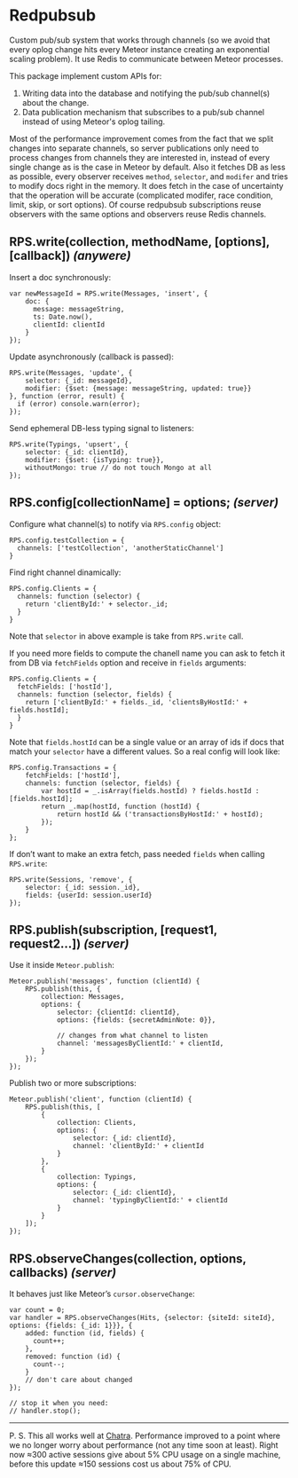 # Redpubsub

Custom pub/sub system that works through channels
(so we avoid that every oplog change hits every Meteor instance
creating an exponential scaling problem). It use Redis to communicate between Meteor processes.

This package implement custom APIs for:
  1. Writing data into the database and notifying the pub/sub channel(s) about the change.
  2. Data publication mechanism that subscribes to a pub/sub channel instead of using Meteor's oplog tailing.

Most of the performance improvement comes from the fact that we split changes into separate channels, so server publications only need to process changes from channels they are interested in, instead of every single change as is the case in Meteor by default. Also it fetches DB as less as possible, every observer receives `method`, `selector`, and `modifer` and tries to modify docs right in the memory. It does fetch in the case of uncertainty that the operation will be accurate (complicated modifer, race condition, limit, skip, or sort options). Of course redpubsub subscriptions reuse observers with the same options and observers reuse Redis channels.

## RPS.write(collection, methodName, [options], [callback]) _(anywere)_

Insert a doc synchronously:
```
var newMessageId = RPS.write(Messages, 'insert', {
    doc: {
      message: messageString,
      ts: Date.now(),
      clientId: clientId
    }
});
```

Update asynchronously (callback is passed):
```
RPS.write(Messages, 'update', {
    selector: {_id: messageId},
    modifier: {$set: {message: messageString, updated: true}}
}, function (error, result) {
  if (error) console.warn(error);
});
```

Send ephemeral DB-less typing signal to listeners:
```
RPS.write(Typings, 'upsert', {
    selector: {_id: clientId},
    modifier: {$set: {isTyping: true}},
    withoutMongo: true // do not touch Mongo at all
});
```

## RPS.config[collectionName] = options; _(server)_
Configure what channel(s) to notify via `RPS.config` object:
```
RPS.config.testCollection = {
  channels: ['testCollection', 'anotherStaticChannel']
}
```

Find right channel dinamically:
```
RPS.config.Clients = {
  channels: function (selector) {
    return 'clientById:' + selector._id;
  }
}
```

Note that `selector` in above example is take from `RPS.write` call.

If you need more fields to compute the chanell name you can ask to fetch it from DB via `fetchFields` option and receive in `fields` arguments:
```
RPS.config.Clients = {
  fetchFields: ['hostId'],
  channels: function (selector, fields) {
    return ['clientById:' + fields._id, 'clientsByHostId:' + fields.hostId];
  }
}
```

Note that `fields.hostId` can be a single value or an array of ids if docs that match your `selector` have a different values. So a real config will look like:
```
RPS.config.Transactions = {
    fetchFields: ['hostId'],
    channels: function (selector, fields) {
        var hostId = _.isArray(fields.hostId) ? fields.hostId : [fields.hostId];
        return _.map(hostId, function (hostId) {
            return hostId && ('transactionsByHostId:' + hostId);
        });
    }
};
```

If don’t want to make an extra fetch, pass needed `fields` when calling `RPS.write`:
```
RPS.write(Sessions, 'remove', {
    selector: {_id: session._id},
    fields: {userId: session.userId}
});
```

## RPS.publish(subscription, [request1, request2...]) _(server)_

Use it inside `Meteor.publish`:
```
Meteor.publish('messages', function (clientId) {
    RPS.publish(this, {
        collection: Messages,
        options: {
            selector: {clientId: clientId},
            options: {fields: {secretAdminNote: 0}},
            
            // changes from what channel to listen
            channel: 'messagesByClientId:' + clientId,
        }
    });
});
```

Publish two or more subscriptions:
```
Meteor.publish('client', function (clientId) {
    RPS.publish(this, [
        {
            collection: Clients,
            options: {
                selector: {_id: clientId},
                channel: 'clientById:' + clientId
            }
        },
        {
            collection: Typings,
            options: {
                selector: {_id: clientId},
                channel: 'typingByClientId:' + clientId
            }
        }
    ]);
});
```


## RPS.observeChanges(collection, options, callbacks) _(server)_

It behaves just like Meteor’s `cursor.observeChange`:

```
var count = 0;
var handler = RPS.observeChanges(Hits, {selector: {siteId: siteId}, options: {fields: {_id: 1}}}, {
    added: function (id, fields) {
      count++;
    },
    removed: function (id) {
      count--;
    }
    // don't care about changed
});

// stop it when you need:
// handler.stop();
```

---
P. S. This all works well at [Chatra](https://chatra.io/). Performance improved to a point where we no longer worry about performance (not any time soon at least). Right now ≈300 active sessions give about 5% CPU usage on a single machine, before this update ≈150 sessions cost us about 75% of CPU.
